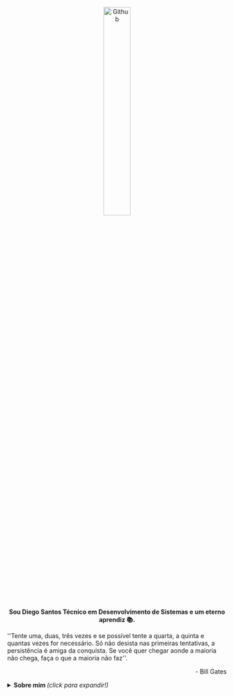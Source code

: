 <p align="center">
<img width="35%" align="center" alt="Github" src="https://github.com/DiegojSts/assets/blob/main/toygif-unscreen.gif" />
</p>
<p align="center"><b>Sou Diego Santos Técnico em Desenvolvimento de Sistemas e um eterno aprendiz 📚.</b></p>

''Tente uma, duas, três vezes e se possível tente a quarta, a quinta e quantas vezes for necessário. Só não desista nas primeiras tentativas, a persistência é amiga da conquista. Se você quer chegar aonde a maioria não chega, faça o que a maioria não faz''. <br> <p align="right"> - Bill Gates </p>

<!--
**DiegojSts/DiegojSts** is a ✨ _special_ ✨ repository because its `README.md` (this file) appears on your GitHub profile.

Here are some ideas to get you started:

- 🔭 I’m currently working on ...
- 🌱 I’m currently learning ...
- 👯 I’m looking to collaborate on ...
- 🤔 I’m looking for help with ...
- 💬 Ask me about ...
- 📫 How to reach me: ...
- 😄 Pronouns: ...
- ⚡ Fun fact: ...
-->
<details>
  <summary> <b> Sobre mim </b> <i>(click para expandir!)</i> </summary> <br>
  
🌱  - Estou atualmente me aprofundando em JavaScript. <br>
💻    - Apaixonado pela área de Tecnologia e programação. <br>
🚀    - Sempre buscando aprender e desenvolver novas habilidades. <br>
🪂    - Ex-militar da Força Aérea Brasileira. <br>
👨‍💻   - Técnico em Desenvolvimento de Sistemas pela Faculdade de Tecnologia SENAI Cimatec. <br><br>

<p align="center">
<img src="https://github-readme-stats.vercel.app/api?username=DiegojSts&show_icons=true&title_color=fff&icon_color=79ff97&text_color=9f9f9f&bg_color=151515" align="center"/>
  </p>
 
  
#### Entre em contato

https://www.linkedin.com/in/diego-santos-002a7319b/
  
</details>





